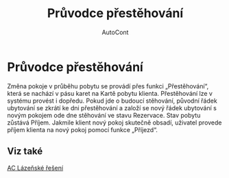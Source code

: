 ﻿---
    title: "Průvodce přestěhování"
    author: AutoCont
    ms.date: 04/30/2018
    ms.topic: article
    ms.prod: dynamics-nav-2017
    ms.contentlocale: cs-cz
    ms.lasthandoff: 04/30/2018
---

# Průvodce přestěhování

Změna pokoje v průběhu pobytu se provádí přes funkci „Přestěhování“, která se nachází v pásu karet na Kartě pobytu klienta.
Přestěhování lze v systému provést i dopředu. Pokud jde o budoucí stěhování, původní řádek ubytování se zkrátí ke dni přestěhování a založí se nový řádek ubytování s novým pokojem ode dne stěhování ve stavu Rezervace. Stav pobytu zůstává Příjem. Jakmile klient nový pokoj skutečně obsadí, uživatel provede příjem klienta na nový pokoj pomocí funkce „Příjezd“. 



## <a name="see-also"></a>Viz také
[AC Lázeňské řešení](ac-spa-solution.md)